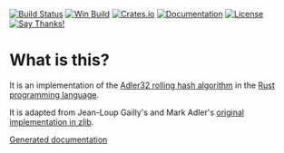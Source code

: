 [![Build Status](https://travis-ci.org/remram44/adler32-rs.svg?branch=master)](https://travis-ci.org/remram44/adler32-rs/builds)
[![Win Build](https://ci.appveyor.com/api/projects/status/ekyg20rd6rwrus64/branch/master?svg=true)](https://ci.appveyor.com/project/remram44/adler32-rs)
[![Crates.io](https://img.shields.io/crates/v/adler32.svg)](https://crates.io/crates/adler32)
[![Documentation](https://docs.rs/adler32/badge.svg)](https://docs.rs/adler32)
[![License](https://img.shields.io/crates/l/adler32.svg)](hhttps://github.com/remram44/adler32-rs/blob/master/LICENSE)
[![Say Thanks!](https://img.shields.io/badge/Say%20Thanks-!-1EAEDB.svg)](https://saythanks.io/to/remram44)

What is this?
=============

It is an implementation of the [Adler32 rolling hash algorithm](https://en.wikipedia.org/wiki/Adler-32) in the [Rust programming language](https://www.rust-lang.org/).

It is adapted from Jean-Loup Gailly's and Mark Adler's [original implementation in zlib](https://github.com/madler/zlib/blob/2fa463bacfff79181df1a5270fb67cc679a53e71/adler32.c).

[Generated documentation](https://remram44.github.io/adler32-rs/index.html)
